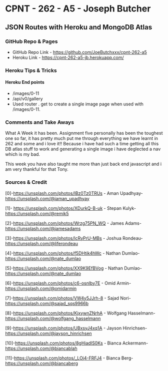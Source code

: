 # CPNT - 262 - A5 - Joseph Butcher
## JSON Routes with Heroku and MongoDB Atlas

### GitHub Repo & Pages
- GitHub Repo Link - https://github.com/JoeButchxxx/cpnt-262-a5
- Heroku Link - https://cpnt-262-a5-jb.herokuapp.com/ 

### Heroku Tips & Tricks
#### Heroku End points
- /images/0-11 
- /api/v0/gallery 
- Used router . get to create a single image page when used with /images/0-11.

### Comments and Take Aways
What A Week it has been. Assignment five personally has been the toughest one so far, it has pretty much put me through everything we have learnt in 262 and some and i love it!! Because i have had such a time getting all this DB atlas stuff to work and generating a single image i have deglected a nav which is my bad.

This week you have also taught me more than just back end javascript and i am very thankful for that Tony.

### Sources & Credit

[0]-https://unsplash.com/photos/IBz0Tz0TRUs - 
Aman Upadhyay-https://unsplash.com/@iaman_upadhyay

[1]- https://unsplash.com/photos/XDurkQ-B-uk - 
Stepan Kulyk-https://unsplash.com/@remik5

[2]-https://unsplash.com/photos/Wrzg75PN_WQ - 
James Adams-https://unsplash.com/@jamesadams

[3]-https://unsplash.com/photos/lcRyPrU-MBs - 
Joshua Rondeau-https://unsplash.com/@liferondeau

[4]-https://unsplash.com/photos/f5DHtik4hWc - 
Nathan Dumlao-https://unsplash.com/@nate_dumlao

[5]-https://unsplash.com/photos/XX9K9EfBVog - 
Nathan Dumlao-https://unsplash.com/@nate_dumlao

[6]-https://unsplash.com/photos/c6-osnlby7E - 
Omid Armin-https://unsplash.com/@omidarmin

[7]-https://unsplash.com/photos/VW4y5JJrh-8 - 
Sajad Nori-https://unsplash.com/@sajad_sqs9966b

[8]-https://unsplash.com/photos/KjxywnZNrhA - 
Wolfgang Hasselmann-https://unsplash.com/@wolfgang_hasselmann

[9]-https://unsplash.com/photos/UBxsyJ4xq1A - 
Jayson Hinrichsen-https://unsplash.com/@jayson_hinrichsen

[10]-https://unsplash.com/photos/8gHiadIS0Ks - 
Bianca Ackermann-https://unsplash.com/@biancablah

[11]-https://unsplash.com/photos/_LOj4-FRFJ4 - 
Bianca Berg-https://unsplash.com/@biancaberg


